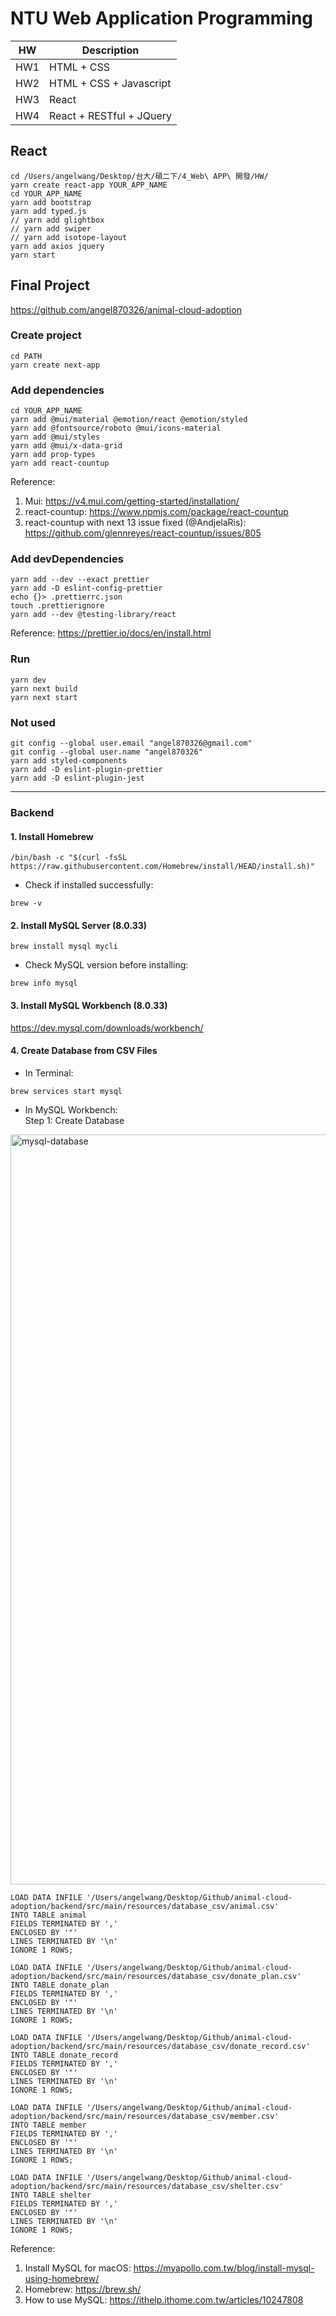 # NTU Web Application Programming

|HW|Description|
|---|---|
|HW1|HTML + CSS|
|HW2|HTML + CSS + Javascript|
|HW3|React|
|HW4|React + RESTful + JQuery|

## React

```
cd /Users/angelwang/Desktop/台大/碩二下/4_Web\ APP\ 開發/HW/
yarn create react-app YOUR_APP_NAME
cd YOUR_APP_NAME
yarn add bootstrap
yarn add typed.js
// yarn add glightbox
// yarn add swiper
// yarn add isotope-layout
yarn add axios jquery
yarn start
```

## Final Project
https://github.com/angel870326/animal-cloud-adoption

### Create project
```
cd PATH
yarn create next-app
```

### Add dependencies
```
cd YOUR_APP_NAME
yarn add @mui/material @emotion/react @emotion/styled
yarn add @fontsource/roboto @mui/icons-material
yarn add @mui/styles
yarn add @mui/x-data-grid
yarn add prop-types
yarn add react-countup
```
Reference:
1. Mui: https://v4.mui.com/getting-started/installation/
2. react-countup: https://www.npmjs.com/package/react-countup
3. react-countup with next 13 issue fixed (@AndjelaRis): https://github.com/glennreyes/react-countup/issues/805


### Add devDependencies
```
yarn add --dev --exact prettier
yarn add -D eslint-config-prettier
echo {}> .prettierrc.json
touch .prettierignore
yarn add --dev @testing-library/react
```
Reference: https://prettier.io/docs/en/install.html

### Run
```
yarn dev
yarn next build
yarn next start
```

### Not used
```
git config --global user.email "angel870326@gmail.com"
git config --global user.name "angel870326"
yarn add styled-components
yarn add -D eslint-plugin-prettier
yarn add -D eslint-plugin-jest
```
---

### Backend
#### 1. Install Homebrew
```
/bin/bash -c "$(curl -fsSL https://raw.githubusercontent.com/Homebrew/install/HEAD/install.sh)"
```
* Check if installed successfully:
```
brew -v
```

#### 2. Install MySQL Server (8.0.33)
```
brew install mysql mycli
```
* Check MySQL version before installing: 
```
brew info mysql
```

#### 3. Install MySQL Workbench (8.0.33)
https://dev.mysql.com/downloads/workbench/

#### 4. Create Database from CSV Files
* In Terminal:
```
brew services start mysql
```
* In MySQL Workbench:<br>
Step 1: Create Database
<img width="1200" alt="mysql-database" src="https://github.com/angel870326/NTU_Web_Application_Programming/assets/44830635/06e8e678-523b-464a-9a0a-830ac36a2f58">



```
LOAD DATA INFILE '/Users/angelwang/Desktop/Github/animal-cloud-adoption/backend/src/main/resources/database_csv/animal.csv'
INTO TABLE animal
FIELDS TERMINATED BY ','
ENCLOSED BY '"'
LINES TERMINATED BY '\n'
IGNORE 1 ROWS;

LOAD DATA INFILE '/Users/angelwang/Desktop/Github/animal-cloud-adoption/backend/src/main/resources/database_csv/donate_plan.csv'
INTO TABLE donate_plan
FIELDS TERMINATED BY ','
ENCLOSED BY '"'
LINES TERMINATED BY '\n'
IGNORE 1 ROWS;

LOAD DATA INFILE '/Users/angelwang/Desktop/Github/animal-cloud-adoption/backend/src/main/resources/database_csv/donate_record.csv'
INTO TABLE donate_record
FIELDS TERMINATED BY ','
ENCLOSED BY '"'
LINES TERMINATED BY '\n'
IGNORE 1 ROWS;

LOAD DATA INFILE '/Users/angelwang/Desktop/Github/animal-cloud-adoption/backend/src/main/resources/database_csv/member.csv'
INTO TABLE member
FIELDS TERMINATED BY ','
ENCLOSED BY '"'
LINES TERMINATED BY '\n'
IGNORE 1 ROWS;

LOAD DATA INFILE '/Users/angelwang/Desktop/Github/animal-cloud-adoption/backend/src/main/resources/database_csv/shelter.csv'
INTO TABLE shelter
FIELDS TERMINATED BY ','
ENCLOSED BY '"'
LINES TERMINATED BY '\n'
IGNORE 1 ROWS;
```






Reference:
1. Install MySQL for macOS: https://myapollo.com.tw/blog/install-mysql-using-homebrew/
2. Homebrew: https://brew.sh/
3. How to use MySQL: https://ithelp.ithome.com.tw/articles/10247808





